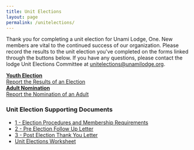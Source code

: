 ```yaml
---
title: Unit Elections
layout: page
permalink: /unitelections/
---
```

Thank you for completing a unit election for Unami Lodge, One. New members are vital to the continued success of our organization. Please record the results to the unit election you've completed on the forms linked through the buttons below. If you have any questions, please contact the lodge Unit Elections Committee at [unitelections@unamilodge.org](/contact?recipient=unitelections).
<div class="row justify-content-md-center">
  <div class="col-md-4 col-sm-12 text-center">
      <a class="btn btn-outline-primary" href="https://docs.google.com/forms/d/e/1FAIpQLSeUJFwtQQDVZuWP90vihq6q18tnMt4xBkseghpd1RZxzU0dOw/viewform">
          <strong>Youth Election</strong><br>
          Report the Results of an Election
      </a>
  </div>
  <div class="col-md-4 col-sm-12 text-center">
      <a class="btn btn-outline-primary" href="https://docs.google.com/forms/d/e/1FAIpQLSc0PjhMStR5QEJPzJfdmIZrCsfOOllB83N7NOc_Qqjy1zulcw/viewform?usp=send_form">
          <strong>Adult Nomination</strong><br>
          Report the Nomination of an Adult
      </a>
  </div>
</div>
<h3 class="pt-3">Unit Election Supporting Documents</h3>
<div class="row-fluid">
    <ul>
        <li><a href="/files/ue/1_-_Election_Procedures_and_Membership_Requirements.pdf" target= "_blank">1 - Election Procedures and Membership Requirements</a><br/></li>
        <li><a href="/files/ue/2_-_Pre_Election_Follow_Up_Letter.pdf" target= "_blank">2 - Pre Election Follow Up Letter</a><br/></li>
        <li><a href="/files/ue/3_-_Post_Election_Thank_You_Letter.pdf" target= "_blank">3 - Post Election Thank You Letter</a><br/></li>
        <li><a href="/files/ue/Unit_Elections_Worksheet.pdf" target= "_blank">Unit Elections Worksheet</a><br/></li>
    </ul>
</div>
